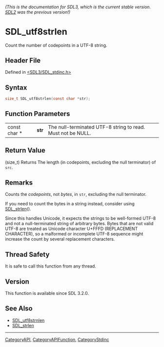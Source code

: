 ###### (This is the documentation for SDL3, which is the current stable version. [SDL2](https://wiki.libsdl.org/SDL2/) was the previous version!)
# SDL_utf8strlen

Count the number of codepoints in a UTF-8 string.

## Header File

Defined in [<SDL3/SDL_stdinc.h>](https://github.com/libsdl-org/SDL/blob/main/include/SDL3/SDL_stdinc.h)

## Syntax

```c
size_t SDL_utf8strlen(const char *str);
```

## Function Parameters

|              |         |                                                             |
| ------------ | ------- | ----------------------------------------------------------- |
| const char * | **str** | The null-terminated UTF-8 string to read. Must not be NULL. |

## Return Value

(size_t) Returns The length (in codepoints, excluding the null terminator)
of `src`.

## Remarks

Counts the _codepoints_, not _bytes_, in `str`, excluding the null
terminator.

If you need to count the bytes in a string instead, consider using
[SDL_strlen](SDL_strlen)().

Since this handles Unicode, it expects the strings to be well-formed UTF-8
and not a null-terminated string of arbitrary bytes. Bytes that are not
valid UTF-8 are treated as Unicode character U+FFFD (REPLACEMENT
CHARACTER), so a malformed or incomplete UTF-8 sequence might increase the
count by several replacement characters.

## Thread Safety

It is safe to call this function from any thread.

## Version

This function is available since SDL 3.2.0.

## See Also

- [SDL_utf8strnlen](SDL_utf8strnlen)
- [SDL_strlen](SDL_strlen)

----
[CategoryAPI](CategoryAPI), [CategoryAPIFunction](CategoryAPIFunction), [CategoryStdinc](CategoryStdinc)

